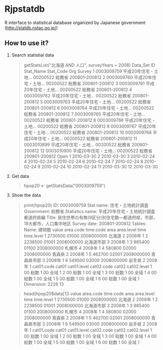 Rjpstatdb
=========

R interface to statistical database organized by Japanese government (http://statdb.nstac.go.jp/)

How to use it?
--------------

1. Search statistial data

    > getStatsList("北海道 AND 人口", surveyYears = 2008)
    Data_Set    ID           Stat_Name Stat_Code    Org        Survey
    1   0003009759 平成20年住宅・土地...  00200522 総務省 200801-200812
    2   0003009760 平成20年住宅・土地...  00200522 総務省 200801-200812
    3   0003009761 平成20年住宅・土地...  00200522 総務省 200801-200812
    4   0003009762 平成20年住宅・土地...  00200522 総務省 200801-200812
    5   0003009763 平成20年住宅・土地...  00200522 総務省 200801-200812
    6   0003009764 平成20年住宅・土地...  00200522 総務省 200801-200812
    7   0003009765 平成20年住宅・土地...  00200522 総務省 200801-200812
    8   0003009766 平成20年住宅・土地...  00200522 総務省 200801-200812
    9   0003009767 平成20年住宅・土地...  00200522 総務省 200801-200812
    10  0003009768 平成20年住宅・土地...  00200522 総務省 200801-200812
    11  0003010899 平成20年住宅・土地...  00200522 総務省 200801-200812
    12  0003010900 平成20年住宅・土地...  00200522 総務省 200801-200812
              Open
     1  2010-03-30
     2  2010-03-30
     3  2010-02-24
     4  2010-02-24
     5  2010-02-24
     6  2010-02-24
     7  2010-02-24
     8  2010-02-24
     9  2010-02-24
     10 2010-02-24
     11 2010-03-30
     12 2010-03-30

2. Get data

    > hpop20 <- getStatsData("0003009759")

3. Show the data

    > print(hpop20)
    ID:  0003009759 
    Stat name:  住宅・土地統計調査 
    Government:  総務省 
    Statistics name:  平成20年住宅・土地統計調査 都道府県編 
    Title:  居住世帯の有無(9区分)別住宅数―都道府県，市部，18大都市，人口集中地区 
    Survey date:  200801-200812 
    Tables:
      Name:  建物数 
        value area.code  time.code       area area.level   time time.level
    1 2730500     01000 2008000000     北海道          2 2008年          1
    2 2238500     01001 2008000000 北海道市部          3 2008年          1
    3  985400     01100 2008000000     札幌市          4 2008年          1
    4  580800     02000 2008000000     青森県          2 2008年          1
    5  462700     02001 2008000000 青森県市部          3 2008年          1
    6  549500     03000 2008000000     岩手県          2 2008年          1
        cat01.code cat01 cat01.level cat02.code cat02 cat02.level
    1         00  総数           1         00  全域           1
    2         00  総数           1         00  全域           1
    3         00  総数           1         00  全域           1
    4         00  総数           1         00  全域           1
    5         00  総数           1         00  全域           1
    6         00  総数           1         00  全域           1
      Dimension:  2226 13

    > head(hpop20$data[1])
        value area.code  time.code       area area.level   time time.level
    1 2730500     01000 2008000000     北海道          2 2008年          1
    2 2238500     01001 2008000000 北海道市部          3 2008年          1
    3  985400     01100 2008000000     札幌市          4 2008年          1
    4  580800     02000 2008000000     青森県          2 2008年          1
    5  462700     02001 2008000000 青森県市部          3 2008年          1
    6  549500     03000 2008000000     岩手県          2 2008年          1
      cat01.code cat01 cat01.level cat02.code cat02 cat02.level
    1         00  総数           1         00  全域           1
    2         00  総数           1         00  全域           1
    3         00  総数           1         00  全域           1
    4         00  総数           1         00  全域           1
    5         00  総数           1         00  全域           1
    6         00  総数           1         00  全域           1


